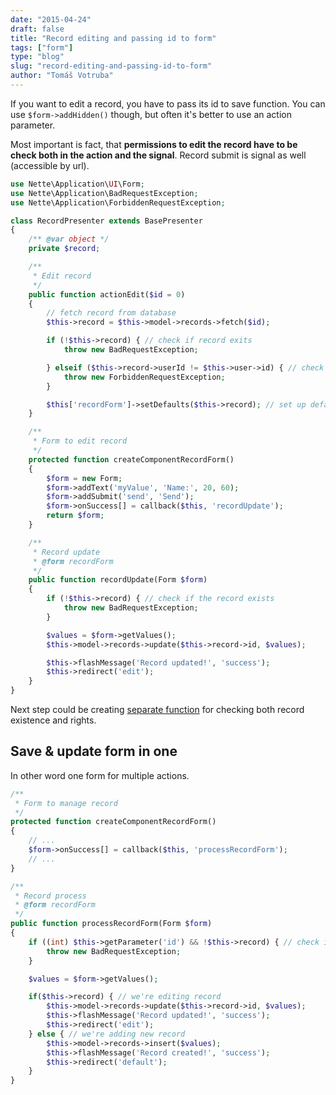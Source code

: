 ```yaml
---
date: "2015-04-24"
draft: false
title: "Record editing and passing id to form"
tags: ["form"]
type: "blog"
slug: "record-editing-and-passing-id-to-form"
author: "Tomáš Votruba"
---
```


If you want to edit a record, you have to pass its id to save function. You can use `$form->addHidden()` though, but often it's better to use an action parameter.

Most important is fact, that **permissions to edit the record have to be check both in the action and the signal**. Record submit is signal as well (accessible by url).

```php
use Nette\Application\UI\Form;
use Nette\Application\BadRequestException;
use Nette\Application\ForbiddenRequestException;

class RecordPresenter extends BasePresenter
{
	/** @var object */
	private $record;

	/**
	 * Edit record
	 */
	public function actionEdit($id = 0)
	{
		// fetch record from database
		$this->record = $this->model->records->fetch($id);

		if (!$this->record) { // check if record exits
			throw new BadRequestException;

		} elseif ($this->record->userId != $this->user->id) { // check permissions to edit
			throw new ForbiddenRequestException;
		}

		$this['recordForm']->setDefaults($this->record); // set up default values
	}

	/**
	 * Form to edit record
	 */
	protected function createComponentRecordForm()
	{
		$form = new Form;
		$form->addText('myValue', 'Name:', 20, 60);
		$form->addSubmit('send', 'Send');
		$form->onSuccess[] = callback($this, 'recordUpdate');
		return $form;
	}

	/**
	 * Record update
	 * @form recordForm
	 */
	public function recordUpdate(Form $form)
	{
		if (!$this->record) { // check if the record exists
			throw new BadRequestException;
		}

		$values = $form->getValues();
		$this->model->records->update($this->record->id, $values);

		$this->flashMessage('Record updated!', 'success');
		$this->redirect('edit');
	}
}
```


Next step could be creating [separate function](  cs:vychozi-data-pro-editacni-formular) for checking both record existence and rights.


## Save & update form in one

In other word one form for multiple actions.

```php
/**
 * Form to manage record
 */
protected function createComponentRecordForm()
{
	// ...
	$form->onSuccess[] = callback($this, 'processRecordForm');
	// ...
}

/**
 * Record process
 * @form recordForm
 */
public function processRecordForm(Form $form)
{
	if ((int) $this->getParameter('id') && !$this->record) { // check if the record exists only while being edited
		throw new BadRequestException;
	}

	$values = $form->getValues();

	if($this->record) { // we're editing record
		$this->model->records->update($this->record->id, $values);
		$this->flashMessage('Record updated!', 'success');
		$this->redirect('edit');
	} else { // we're adding new record
		$this->model->records->insert($values);
		$this->flashMessage('Record created!', 'success');
		$this->redirect('default');
	}
}
```
